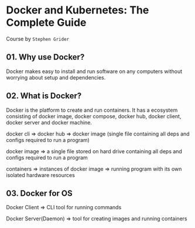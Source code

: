# Docker and Kubernetes: The Complete Guide

Course by `Stephen Grider`

## 01. Why use Docker?

Docker makes easy to install and run software on any computers without worrying about setup and dependencies.

## 02. What is Docker?

Docker is the platform to create and run containers. It has a ecosystem consisting of docker image, docker compose, docker hub, docker client, docker server and docker machine.

docker cli => docker hub => docker image (single file containing all deps and configs required to run a program)

docker image => a single file stored on hard drive containing all deps and configs required to run a program

containers => instances of docker image => running program with its own isolated hardware resources

## 03. Docker for OS

Docker Client => CLI tool for running commands

Docker Server(Daemon) => tool for creating images and running containers
